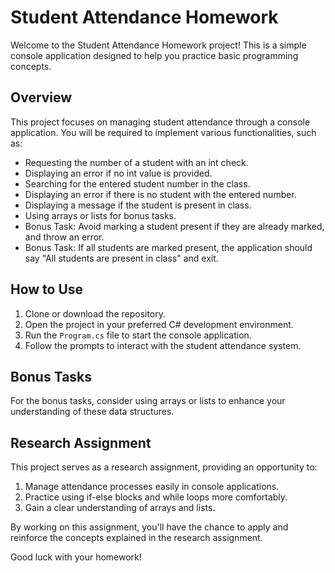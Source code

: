 # Student Attendance Homework

Welcome to the Student Attendance Homework project! This is a simple console application designed to help you practice basic programming concepts.

## Overview

This project focuses on managing student attendance through a console application. You will be required to implement various functionalities, such as:

- Requesting the number of a student with an int check.
- Displaying an error if no int value is provided.
- Searching for the entered student number in the class.
- Displaying an error if there is no student with the entered number.
- Displaying a message if the student is present in class.
- Using arrays or lists for bonus tasks.
- Bonus Task: Avoid marking a student present if they are already marked, and throw an error.
- Bonus Task: If all students are marked present, the application should say "All students are present in class" and exit.

## How to Use

1. Clone or download the repository.
2. Open the project in your preferred C# development environment.
3. Run the `Program.cs` file to start the console application.
4. Follow the prompts to interact with the student attendance system.

## Bonus Tasks

For the bonus tasks, consider using arrays or lists to enhance your understanding of these data structures.

## Research Assignment

This project serves as a research assignment, providing an opportunity to:

1. Manage attendance processes easily in console applications.
2. Practice using if-else blocks and while loops more comfortably.
3. Gain a clear understanding of arrays and lists.

By working on this assignment, you'll have the chance to apply and reinforce the concepts explained in the research assignment.

Good luck with your homework!
